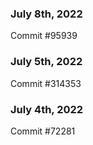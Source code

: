 ### July 8th, 2022

Commit #95939

### July 5th, 2022

Commit #314353


### July 4th, 2022

Commit #72281
